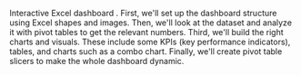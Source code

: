 Interactive Excel dashboard . First, we'll set up the dashboard structure using Excel shapes and images. Then, we'll look at the dataset and analyze it with pivot tables to get the relevant numbers. Third, we'll build the right charts and visuals. These include some KPIs (key performance indicators), tables, and charts such as a combo chart. Finally, we'll create pivot table slicers to make the whole dashboard dynamic.
